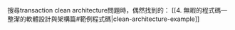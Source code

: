 搜尋transaction clean architecture問題時，偶然找到的：
[[4. 無暇的程式碼—整潔的軟體設計與架構篇#範例程式碼|clean-architecture-example]]
